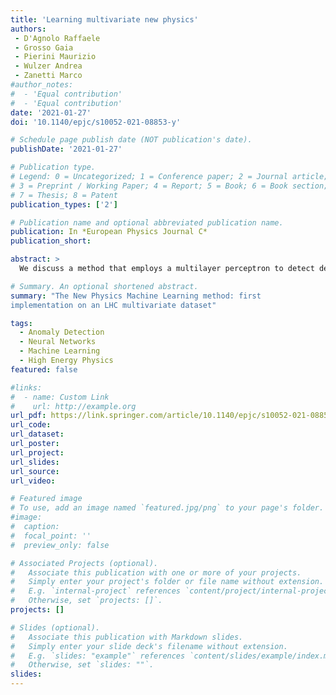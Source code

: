 ```yaml
---
title: 'Learning multivariate new physics'
authors:
 - D'Agnolo Raffaele
 - Grosso Gaia
 - Pierini Maurizio
 - Wulzer Andrea
 - Zanetti Marco
#author_notes:
#  - 'Equal contribution'
#  - 'Equal contribution'
date: '2021-01-27'
doi: '10.1140/epjc/s10052-021-08853-y'

# Schedule page publish date (NOT publication's date).
publishDate: '2021-01-27'

# Publication type.
# Legend: 0 = Uncategorized; 1 = Conference paper; 2 = Journal article;
# 3 = Preprint / Working Paper; 4 = Report; 5 = Book; 6 = Book section;
# 7 = Thesis; 8 = Patent
publication_types: ['2']

# Publication name and optional abbreviated publication name.
publication: In *European Physics Journal C*
publication_short: 

abstract: >
  We discuss a method that employs a multilayer perceptron to detect deviations from a reference model in large multivariate datasets. Our data analysis strategy does not rely on any prior assumption on the nature of the deviation. It is designed to be sensitive to small discrepancies that arise in datasets dominated by the reference model. The main conceptual building blocks were introduced in D’Agnolo and Wulzer (Phys Rev D 99 (1), 015014. https://doi.org/10.1103/PhysRevD.99.015014. arXiv:1806.02350 [hep-ph], 2019). Here we make decisive progress in the algorithm implementation and we demonstrate its applicability to problems in high energy physics. We show that the method is sensitive to putative new physics signals in di-muon final states at the LHC. We also compare our performances on toy problems with the ones of alternative methods proposed in the literature.

# Summary. An optional shortened abstract.
summary: "The New Physics Machine Learning method: first
implementation on an LHC multivariate dataset"

tags:
  - Anomaly Detection
  - Neural Networks
  - Machine Learning
  - High Energy Physics
featured: false

#links:
#  - name: Custom Link
#    url: http://example.org
url_pdf: https://link.springer.com/article/10.1140/epjc/s10052-021-08853-y
url_code:
url_dataset:
url_poster: 
url_project:
url_slides:
url_source:
url_video:

# Featured image
# To use, add an image named `featured.jpg/png` to your page's folder.
#image:
#  caption:
#  focal_point: ''
#  preview_only: false

# Associated Projects (optional).
#   Associate this publication with one or more of your projects.
#   Simply enter your project's folder or file name without extension.
#   E.g. `internal-project` references `content/project/internal-project/index.md`.
#   Otherwise, set `projects: []`.
projects: []

# Slides (optional).
#   Associate this publication with Markdown slides.
#   Simply enter your slide deck's filename without extension.
#   E.g. `slides: "example"` references `content/slides/example/index.md`.
#   Otherwise, set `slides: ""`.
slides:
---
```


